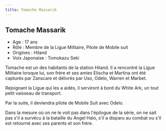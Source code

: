 ```yaml
---
title: Tomache Massarik
---
```


Tomache Massarik
----------------



* Age : 17 ans
* Rôle : Membre de la Ligue Militaire, Pilote de Mobile suit
* Origines : Hiland
* Voix Japonaise : Tomokazu Seki


Tomache est un des habitants de la station Hiland. Il a rencontré la Ligue Militaire lorsque lui, son frère et ses amies Elischa et Martina ont été capturés par Zanscare et délivrés par Uso, Odelo, Warren et Marbet. 
  
Rejoignant la Ligue qui les a aidés, il serviront à bord du White Ark, un tout petit vaisseau de transport. 
  
Par la suite, il deviendra pilote de Mobile Suit avec Odelo.



Dans la mesure où on ne le voit pas dans l'épilogue de la série, on ne sait pas s'il a survécu à la bataille du Angel Halo, s'il a disparu au combat ou s'il est retourné avec ses parents et son frère.



